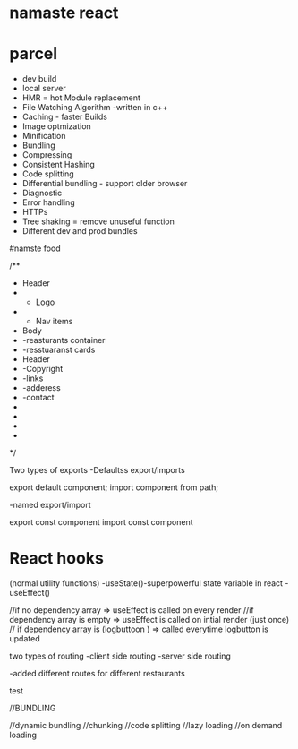 # namaste react

# parcel
- dev build 
- local server
- HMR = hot Module replacement
- File  Watching Algorithm -written in c++
- Caching - faster Builds
- Image optmization
- Minification
- Bundling
- Compressing
- Consistent Hashing
- Code splitting
- Differential bundling -  support older browser
- Diagnostic
- Error handling
- HTTPs
- Tree shaking = remove unuseful function
- Different dev and prod bundles


#namste food

/**
 * Header
 * - Logo
 * - Nav items
 * Body
 * -reasturants container
 * -resstuaranst cards
 * Header
 * -Copyright
 * -links
 * -adderess
 * -contact
 * 
 * 
 *  
 * 
 */

Two types of exports
-Defaultss export/imports

export default component;
import component from path;

-named export/import

export const component 
import const component

# React hooks

(normal utility functions)
-useState()-superpowerful state variable in react
-useEffect()

 //if no dependency array => useEffect is called on every render 
    //if dependency array is empty => useEffect is called on intial render (just once)
    // if dependency array is (logbuttoon ) => called everytime logbutton is updated


two types of routing
 -client side routing
 -server side routing

-added  different routes for different restaurants

test 

  
//BUNDLING 

//dynamic bundling
//chunking 
//code splitting 
//lazy loading
//on demand loading 
